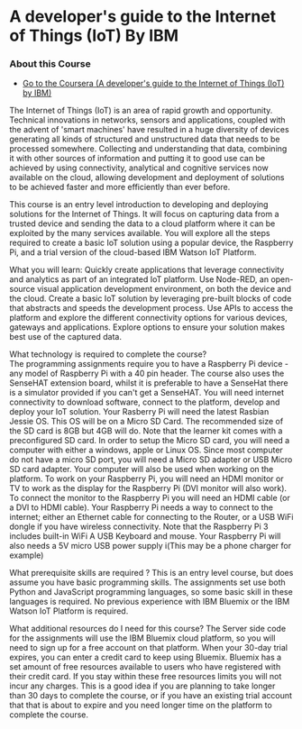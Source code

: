 # A developer's guide to the Internet of Things (IoT) By IBM

### About this Course
* [Go to the Coursera (A developer's guide to the Internet of Things (IoT)
by IBM)](https://www.coursera.org/learn/developer-iot/home/welcome)

The Internet of Things (IoT) is an area of rapid growth and opportunity. Technical innovations in networks, sensors and applications, coupled with the advent of 'smart machines' have resulted in a huge diversity of devices generating all kinds of structured and unstructured data that needs to be processed somewhere.  Collecting and understanding that data, combining it with other sources of information and putting it to good  use can be achieved by using connectivity, analytical and cognitive services now available on the cloud, allowing development and deployment of solutions to be achieved faster and more efficiently than ever before.

This course is an entry level introduction to developing and deploying solutions for the Internet of Things. It will focus on capturing data from a trusted device and sending the data to a cloud platform where it can be exploited by the many services available. You will explore all the steps required to create a basic IoT solution using a popular device, the Raspberry Pi, and a trial version of the cloud-based IBM Watson IoT Platform. 

What you will learn: 
Quickly create applications that leverage connectivity and analytics as part of an integrated IoT platform.  Use Node-RED, an open-source visual application development environment, on both the device and the cloud.  Create a basic IoT solution by leveraging pre-built blocks of code that abstracts and speeds the development process. Use APIs to access the platform and explore the different connectivity options for various devices, gateways and applications. Explore options to ensure your solution makes best use of the captured data. 

What technology is required to complete the course?  
The programming assignments require you to have a Raspberry Pi device - any model of Raspberry Pi with a 40 pin header. The course also uses the SenseHAT extension board, whilst it is preferable to have a SenseHat there is a simulator provided if you can't get a SenseHAT.
You will need internet connectivity to download software, connect to the platform, develop and deploy your IoT solution.
Your Rasberry Pi will need the latest Rasbian Jessie OS. This OS will be on a Micro SD Card. The recommended size of the SD card is 8GB but 4GB will do. Note that the learner kit comes with a preconfigured SD card.
In order to setup the Micro SD card, you will need a computer with either a windows, apple or Linux OS. Since most computer do not have a micro SD port, you will need a Micro SD adapter or USB Micro SD card adapter. Your computer will also be used when working on the platform.
To work on your Raspberry Pi, you will need an HDMI monitor or TV to work as the display for the Raspberry Pi (DVI monitor will also work). To connect the monitor to the Raspberry Pi you will need an HDMI cable (or a DVI to HDMI cable).
Your Raspberry Pi needs a way to connect to the internet; either an Ethernet cable for connecting to the Router, or a USB WiFi dongle if you have wireless connectivity. Note that the Raspberry Pi 3 includes built-in WiFi
A USB Keyboard and mouse.
Your Raspberry Pi will also needs a 5V micro USB power supply i(This may be a phone charger for example)

What prerequisite skills are required ?
This is an entry level course, but does assume you have basic programming skills. The assignments set use both Python and JavaScript programming languages, so some basic skill in these languages is required. No previous experience with IBM Bluemix or the IBM Watson IoT Platform is required.

What additional resources do I need for this course? 
The Server side code for the assignments will use the IBM Bluemix cloud platform, so you will need to sign up for a free account on that platform.
When your 30-day trial expires, you can enter a credit card to keep using Bluemix. Bluemix has a set amount of free resources available to users who have registered with their credit card. If you stay within these free resources limits you will not incur any charges. This is a good idea if you are planning to take longer than 30 days to complete the course, or if you have an existing trial account that that is about to expire and you need longer time on the platform to complete the course.

